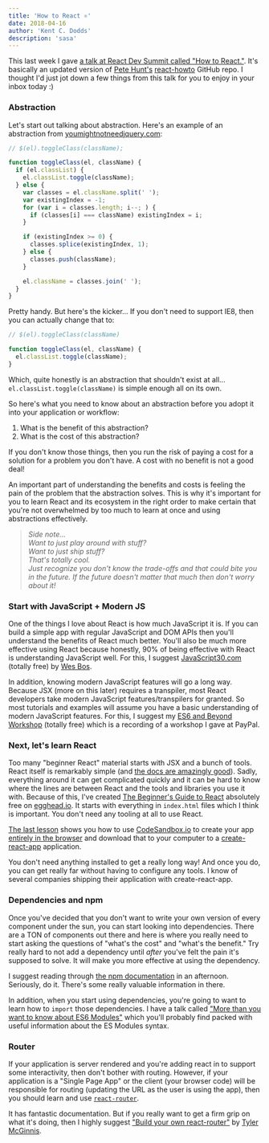```yaml
---
title: 'How to React ⚛️'
date: 2018-04-16
author: 'Kent C. Dodds'
description: 'sasa'
---
```


This last week I gave
[a talk at React Dev Summit called "How to React."](https://kentcdodds.com/talks/#how-to-react).
It's basically an updated version of
[Pete Hunt's](https://twitter.com/floydophone)
[react-howto](https://github.com/petehunt/react-howto) GitHub repo. I thought
I'd just jot down a few things from this talk for you to enjoy in your inbox
today :)

### Abstraction

Let's start out talking about abstraction. Here's an example of an abstraction
from [youmightnotneedjquery.com](http://youmightnotneedjquery.com/):

```js
// $(el).toggleClass(className);

function toggleClass(el, className) {
  if (el.classList) {
    el.classList.toggle(className);
  } else {
    var classes = el.className.split(' ');
    var existingIndex = -1;
    for (var i = classes.length; i--; ) {
      if (classes[i] === className) existingIndex = i;
    }

    if (existingIndex >= 0) {
      classes.splice(existingIndex, 1);
    } else {
      classes.push(className);
    }

    el.className = classes.join(' ');
  }
}
```

Pretty handy. But here's the kicker... If you don't need to support IE8, then
you can actually change that to:

```js
// $(el).toggleClass(className)

function toggleClass(el, className) {
  el.classList.toggle(className);
}
```

Which, quite honestly is an abstraction that shouldn't exist at all...
`el.classList.toggle(className)` is simple enough all on its own.

So here's what you need to know about an abstraction before you adopt it into
your application or workflow:

1.  What is the benefit of this abstraction?
2.  What is the cost of this abstraction?

If you don't know those things, then you run the risk of paying a cost for a
solution for a problem you don't have. A cost with no benefit is not a good
deal!

An important part of understanding the benefits and costs is feeling the pain of
the problem that the abstraction solves. This is why it's important for you to
learn React and its ecosystem in the right order to make certain that you're not
overwhelmed by too much to learn at once and using abstractions effectively.

> _Side note...  
> Want to just play around with stuff?  
> Want to just ship stuff?  
> That's totally cool.  
> Just recognize you don't know the trade-offs and that could bite you in the
> future. If the future doesn't matter that much then don't worry about it!_

### Start with JavaScript + Modern JS

One of the things I love about React is how much JavaScript it is. If you can
build a simple app with regular JavaScript and DOM APIs then you'll understand
the benefits of React much better. You'll also be much more effective using
React because honestly, 90% of being effective with React is understanding
JavaScript well. For this, I suggest
[JavaScript30.com](https://javascript30.com/) (totally free) by
[Wes Bos](https://medium.com/u/86a55cd7983b).

In addition, knowing modern JavaScript features will go a long way. Because JSX
(more on this later) requires a transpiler, most React developers take modern
JavaScript features/transpilers for granted. So most tutorials and examples will
assume you have a basic understanding of modern JavaScript features. For this, I
suggest my [ES6 and Beyond Workshop](http://kcd.im/es6-workshop-at-paypal)
(totally free) which is a recording of a workshop I gave at PayPal.

### Next, let's learn React

Too many "beginner React" material starts with JSX and a bunch of tools. React
itself is remarkably simple (and
[the docs are amazingly good](https://reactjs.org/)). Sadly, everything around
it can get complicated quickly and it can be hard to know where the lines are
between React and the tools and libraries you use it with. Because of this, I've
created
[The Beginner's Guide to React](https://egghead.io/courses/the-beginner-s-guide-to-reactjs)
absolutely free on [egghead.io](http://egghead.io/). It starts with everything
in `index.html` files which I think is important. You don't need any tooling at
all to use React.

[The last lesson](https://egghead.io/lessons/egghead-build-and-deploy-a-react-application)
shows you how to use [CodeSandbox.io](http://codesandbox.io/) to create your app
[entirely in the browser](https://blog.kentcdodds.com/building-production-apps-100-in-the-browser-a8b5da7faf3)
and download that to your computer to a
[create-react-app](https://github.com/facebook/create-react-app) application.

You don't need anything installed to get a really long way! And once you do, you
can get really far without having to configure any tools. I know of several
companies shipping their application with create-react-app.

### Dependencies and npm

Once you've decided that you don't want to write your own version of every
component under the sun, you can start looking into dependencies. There are a
TON of components out there and here is where you really need to start asking
the questions of "what's the cost" and "what's the benefit." Try really hard to
not add a dependency until _after_ you've felt the pain it's supposed to solve.
It will make you more effective at using the dependency.

I suggest reading through [the npm documentation](https://docs.npmjs.com/) in an
afternoon. Seriously, do it. There's some really valuable information in there.

In addition, when you start using dependencies, you're going to want to learn
how to `import` those dependencies. I have a talk called
["More than you want to know about ES6 Modules"](https://www.youtube.com/watch?v=kTlcu16rSLc&index=23&list=PLV5CVI1eNcJgNqzNwcs4UKrlJdhfDjshf)
which you'll probably find packed with useful information about the ES Modules
syntax.

### Router

If your application is server rendered and you're adding react in to support
some interactivity, then don't bother with routing. However, if your application
is a "Single Page App" or the client (your browser code) will be responsible for
routing (updating the URL as the user is using the app), then you should learn
and use [`react-router`](https://reacttraining.com/react-router/).

It has fantastic documentation. But if you really want to get a firm grip on
what it's doing, then I highly suggest
["Build your own react-router"](https://tylermcginnis.com/build-your-own-react-router-v4/)
by [Tyler McGinnis](https://medium.com/u/c52389e3ee63).
